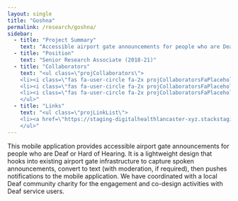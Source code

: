 ```yaml
---
layout: single
title: "Goshna"
permalink: /research/goshna/
sidebar:
  - title: "Project Summary"
    text: "Accessible airport gate announcements for people who are Deaf or Hard of Hearing."
  - title: "Position"
    text: "Senior Research Associate (2018-21)"
  - title: "Collaborators"
    text: "<ul class=\"projCollaborators\">
    <li><i class=\"fas fa-user-circle fa-2x projCollaboratorsFaPlaceholder\" aria-hidden=\"true\"></i>Sumi Helal <i>[Lead]</i></li>
    <li><i class=\"fas fa-user-circle fa-2x projCollaboratorsFaPlaceholder\" aria-hidden=\"true\"></i>Wyatt Lindquist</li>
    <li><i class=\"fas fa-user-circle fa-2x projCollaboratorsFaPlaceholder\" aria-hidden=\"true\"></i>Mahsa Honary</li>
    </ul>"
  - title: "Links"
    text: "<ul class=\"projLinkList\">
    <li><a href=\"https://staging-digitalhealthlancaster-xyz.stackstaging.com/goshna/\">Project Site</a></li>
    </ul>"
---
```


<!-- markdownlint-disable MD033 -->

This mobile application provides accessible airport gate announcements for people who are Deaf or Hard of Hearing. It is a lightweight design that hooks into existing airport gate infrastructure to capture spoken announcements, convert to text (with moderation, if required), then pushes notifications to the mobile application. We have coordinated with a local Deaf community charity for the engagement and co-design activities with Deaf service users.
